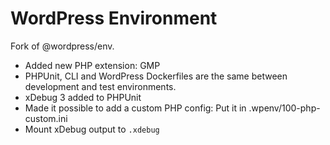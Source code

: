 # WordPress Environment

Fork of @wordpress/env.

- Added new PHP extension: GMP
- PHPUnit, CLI and WordPress Dockerfiles are the same between development and test environments.
- xDebug 3 added to PHPUnit
- Made it possible to add a custom PHP config: Put it in .wpenv/100-php-custom.ini
- Mount xDebug output to `.xdebug`

